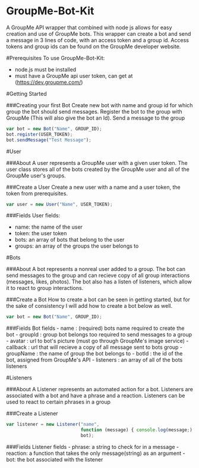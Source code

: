# GroupMe-Bot-Kit
A GroupMe API wrapper that combined with node js allows for easy creation and use of GroupMe bots.
This wrapper can create a bot and send a message in 3 lines of code, with an access token and a
group id. Access tokens and group ids can be found on the GroupMe developer website.

#Prerequisites
To use GroupMe-Bot-Kit:
   - node.js must be installed
   - must have a GroupMe api user token, can get at (https://dev.groupme.com/)

#Getting Started

###Creating your first Bot 
Create new bot with name and group id for which group the bot should send messages.
Register the bot to the group with GroupMe (This will also give the bot an Id).
Send a message to the group

```javascript
var bot = new Bot("Name", GROUP_ID);
bot.register(USER_TOKEN);
bot.sendMessage("Test Message");
```

#User

###About
A user represents a GroupMe user with a given user token.
The user class stores all of the bots created by the GroupMe user and
all of the GroupMe user's groups.  

###Create a User
Create a new user with a name and a user token, the token from prerequisites.

```javascript
var user = new User("Name", USER_TOKEN);
```

###Fields
User fields:
   - name:   the name of the user
   - token:  the user token
   - bots:   an array of bots that belong to the user
   - groups: an array of the groups the user belongs to 


#Bots

###About
A bot represents a nonreal user added to a group. The bot can send messages
to the group and can recieve copy of all group interactions (messages, likes, photos).
The bot also has a listen of listeners, which allow it to react to group interactions.

###Create a Bot
How to create a bot can be seen in getting started, but for the sake
of consistency I will add how to create a bot below as well.

```javascript
var bot = new Bot("Name", GROUP_ID);
```

###Fields
Bot fields 
    - name      : (required) bots name required to create the bot 
    - groupId   : group bot belongs too required to send messages to a group
    - avatar    : url to bot's picture (must go through GroupMe's image service)
    - callback  : url that will recieve a copy of all message sent to bots group
    - groupName : the name of group the bot belongs to
    - botId     : the id of the bot, assigned from GroupMe's API
    - listeners : an array of all of the bots listeners

#Listeners

###About
A Listener represents an automated action for a bot. Listeners are associated
with a bot and have a phrase and a reaction. Listeners can be used to react
to certain phrases in a group


###Create a Listener

```javascript
var listener = new Listener("name",
                            function (message) { console.log(message;) },
                            bot);
```

###Fields
Listener fields
    - phrase:   a string to check for in a message
    - reaction: a function that takes the only message(string) as an argument 
    - bot:      the bot associated with the listener




